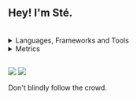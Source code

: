 <h2>Hey! I'm Sté. </h2><br>

<details>
<summary>Languages, Frameworks and Tools</summary>
<br>
<div>
<a href="https://devdocs.io/html/"><img src="https://raw.githubusercontent.com/devicons/devicon/master/icons/html5/html5-original.svg" align="center" height="30" width="40"></a>
<a href="https://devdocs.io/css/"><img src="https://raw.githubusercontent.com/devicons/devicon/master/icons/css3/css3-original.svg" align="center" height="30" width="40"></a>
<a href="https://devdocs.io/javascript/"><img src="https://raw.githubusercontent.com/devicons/devicon/master/icons/javascript/javascript-plain.svg" align="center" height="30" width="40"></a>
<a href="https://nodejs.org/en/"><img src="https://cdn.jsdelivr.net/gh/devicons/devicon/icons/nodejs/nodejs-original.svg" align="center" height="30" width="40"></a>
<a href="https://devdocs.io/react/"><img src="https://raw.githubusercontent.com/devicons/devicon/master/icons/react/react-original.svg" align="center" height="30" width="40"></a>
<a href="https://code.visualstudio.com/"><img src="https://cdn.jsdelivr.net/gh/devicons/devicon/icons/vscode/vscode-original.svg" align="center" height="30" width="40"><a/>
<a href="https://www.adobe.com/br/products/photoshop.html"><img src="https://cdn.jsdelivr.net/gh/devicons/devicon/icons/photoshop/photoshop-plain.svg" align="center" height="30" width="40"></a>
<a href="https://www.microsoft.com/"><img src="https://cdn.jsdelivr.net/gh/devicons/devicon/icons/windows8/windows8-original.svg" align="center" height="30" width="40"></a>
<a href="https://kernel.org/"><img src="https://cdn.jsdelivr.net/gh/devicons/devicon/icons/linux/linux-original.svg" align="center" height="30" width="40"></a>
</div>
</details>
 
<details>
<summary>Metrics</summary>
<br>
<div>
<a href="https://github.com/devstet"> 
<img src="https://github-readme-stats.vercel.app/api?username=devstet&show_icons=true&theme=discord_old_blurple&include_all_commits=true&count_private=true" height="180em">
<img src="https://github-readme-stats.vercel.app/api/top-langs/?username=devstet&layout=compact&langs_count=6&theme=discord_old_blurple" height="180em"></a>
</div>
</details>

  ##

<div>
<a href = "mailto:stestorres@gmail.com"><img src="https://img.shields.io/badge/-Gmail-%23333?style=for-the-badge&logo=gmail&logoColor=white" target="_blank"></a>
<a href="https://www.linkedin.com/in/devstetrs" target="_blank"><img src="https://img.shields.io/badge/-LinkedIn-%230077B5?style=for-the-badge&logo=linkedin&logoColor=white" target="_blank"></a>
</div>
 
 Don't blindly follow the crowd.
